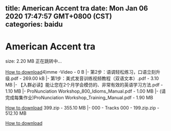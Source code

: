 
title: American Accent tra
date: Mon Jan 06 2020 17:47:57 GMT+0800 (CST)    
categories: baidu
---

# American Accent tra
size: 2.20 MB
 正在跳转中...
 

[How to download](https://bpcam.bemobtrk.com/go/2ceec3aa-1ca2-46d6-b9ff-aaa5c184517c?jno=2209)4)mme -Video - 0 B
|- 第2步：语调轻松练习，口语立刻升级.pdf - 269.00 kB
|- 第1步：美式发音训练视频教程（双语文本）.pdf - 3.10 MB
|- 【入群必读】能让您在2个月学会模仿的、非常有效的英语学习方法.pdf - 1.10 MB
|- ProNunciation Workshop_800_Idioms_Manual.pdf - 1.00 MB
|- (请完成每集作业)ProNunciation Workshop_Training_Manual.pdf - 1.90 MB

[How to download](https://bpcam.bemobtrk.com/go/2ceec3aa-1ca2-46d6-b9ff-aaa5c184517c?jno=2109) 399.zip - 355.10 MB
|- 000 - Tracks 000 - 199.zip.zip - 512.10 MB

[How to download](https://bpcam.bemobtrk.com/go/2ceec3aa-1ca2-46d6-b9ff-aaa5c184517c?jno=1988)